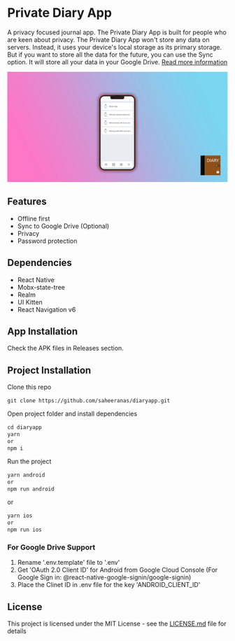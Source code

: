 <!--
  Title: Private Diary App
  Description: A privacy focused diary/journal app
  Author: saheeranas
  -->

# Private Diary App

A privacy focused journal app. The Private Diary App is built for people who are keen about privacy. The Private Diary App won't store any data on servers. Instead, it uses your device's local storage as its primary storage. But if you want to store all the data for the future, you can use the Sync option. It will store all your data in your Google Drive. [Read more information](https://www.saheeranas.com/project/diary)

<kbd>
  <img src="docs/diary-app.webp?raw=true"> 
</kbd>

## Features

- Offline first
- Sync to Google Drive (Optional)
- Privacy
- Password protection

## Dependencies

- React Native
- Mobx-state-tree
- Realm
- UI Kitten
- React Navigation v6

## App Installation

Check the APK files in Releases section.

## Project Installation

Clone this repo

```
git clone https://github.com/saheeranas/diaryapp.git
```

Open project folder and install dependencies

```
cd diaryapp
yarn
or
npm i
```

Run the project

```
yarn android
or
npm run android
```

or

```
yarn ios
or
npm run ios
```

### For Google Drive Support

1. Rename '.env.template' file to '.env'
2. Get 'OAuth 2.0 Client ID' for Android from Google Cloud Console (For Google Sign in: @react-native-google-signin/google-signin)
3. Place the Clinet ID in .env file for the key 'ANDROID_CLIENT_ID'

## License

This project is licensed under the MIT License - see the [LICENSE.md](LICENSE) file for details
